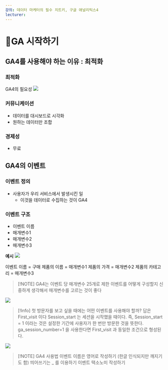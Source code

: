 ```yaml
---
강의: 데이터 마케터의 필수 치트키, 구글 애널리틱스4
lecturer:
---
```

# GA 시작하기
## GA4를 사용해야 하는 이유 : 최적화
### 최적화
GA4의 필요성
![](https://i.imgur.com/Nx1RKJt.png)

### 커뮤니케이션
- 데이터를 대시보드로 시각화
- 원하는 데이터만 조합

### 경제성
- 무료

## GA4의 이벤트
### 이벤트 정의
- 사용자가 우리 서비스에서 발생시킨 일
	- 이것을 데이터로 수집하는 것이 GA4

### 이벤트 구조
- 이벤트 이름
- 매개변수1
- 매개변수2
- 매개변수3

**예시**
![](https://i.imgur.com/OTMUuGj.png)

이벤트 이름 = 구매
제품의 이름 = 매개변수1
제품의 가격 = 매개변수2
제품의 카테고리 = 매개변수3


> [!NOTE] GA4는 이벤트 당 매개변수 25개로 제한
> 이벤트를 어떻게 구성할지 신중하게 생각해서 매개변수를 고르는 것이 좋다


![](https://i.imgur.com/VsHvTAW.png)


> [!Info] 첫 방문자를 보고 싶을 때에는 어떤 이벤트를 사용해야 할까?
> 답은 First_visit 이다
> Session_start 는 세션을 시작했을 때이다. 즉, Session_start = 1 이라는 것은 설정한 기간에 사용자가 한 번만 방문한 것을 뜻한다.
> ga_session_number=1 을 사용한다면 First_visit 과 동일한 조건으로 형성된다.


![](https://i.imgur.com/2uHyjSU.png)

> [!NOTE] GA4 사용법
> 이벤트 이름은 영어로 작성하기 (한글 인식되지만 깨지기도 함)
> 띄어쓰기는 _ 를 이용하기
> 이벤트 택소노미 작성하기

